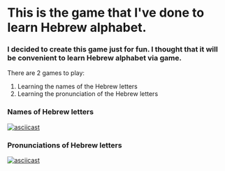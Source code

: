 # This is the game that I've done to learn Hebrew alphabet.

### I decided to create this game just for fun. I thought that it will be convenient to learn Hebrew alphabet via game.

There are 2 games to play:

1. Learning the names of the Hebrew letters
2. Learning the pronunciation of the Hebrew letters

### Names of Hebrew letters
[![asciicast](https://asciinema.org/a/tpvuT6T8LNxIynz1nUJHbvbdj.svg)](https://asciinema.org/a/tpvuT6T8LNxIynz1nUJHbvbdj)

### Pronunciations of Hebrew letters
[![asciicast](https://asciinema.org/a/dRwyEBf6r0YPBV13PagwmeMAh.svg)](https://asciinema.org/a/dRwyEBf6r0YPBV13PagwmeMAh)